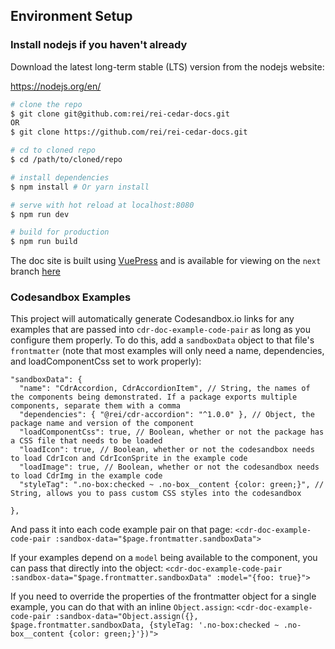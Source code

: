 ## Environment Setup

### Install nodejs if you haven't already
Download the latest long-term stable (LTS) version from the nodejs website:

https://nodejs.org/en/

``` bash
# clone the repo
$ git clone git@github.com:rei/rei-cedar-docs.git
OR
$ git clone https://github.com/rei/rei-cedar-docs.git

# cd to cloned repo
$ cd /path/to/cloned/repo

# install dependencies
$ npm install # Or yarn install

# serve with hot reload at localhost:8080
$ npm run dev

# build for production
$ npm run build
```

The doc site is built using [VuePress](https://vuepress.vuejs.org) and is available for viewing on the `next` branch [here](http://cedar-docs.rei-cloud.com/rei-cedar-docs/)

### Codesandbox Examples

This project will automatically generate Codesandbox.io links for any examples that are passed into `cdr-doc-example-code-pair` as long as you configure them properly. To do this, add a `sandboxData` object to that file's `frontmatter` (note that most examples will only need a name, dependencies, and loadComponentCss set to work properly):

```
"sandboxData": {
  "name": "CdrAccordion, CdrAccordionItem", // String, the names of the components being demonstrated. If a package exports multiple components, separate them with a comma
  "dependencies": { "@rei/cdr-accordion": "^1.0.0" }, // Object, the package name and version of the component 
  "loadComponentCss": true, // Boolean, whether or not the package has a CSS file that needs to be loaded
  "loadIcon": true, // Boolean, whether or not the codesandbox needs to load CdrIcon and CdrIconSprite in the example code
  "loadImage": true, // Boolean, whether or not the codesandbox needs to load CdrImg in the example code
  "styleTag": ".no-box:checked ~ .no-box__content {color: green;}", // String, allows you to pass custom CSS styles into the codesandbox 
  
},
```

And pass it into each code example pair on that page: `<cdr-doc-example-code-pair :sandbox-data="$page.frontmatter.sandboxData">`

If your examples depend on a `model` being available to the component, you can pass that directly into the object: `<cdr-doc-example-code-pair :sandbox-data="$page.frontmatter.sandboxData" :model="{foo: true}">`

If you need to override the properties of the frontmatter object for a single example, you can do that with an inline `Object.assign`: `<cdr-doc-example-code-pair :sandbox-data="Object.assign({}, $page.frontmatter.sandboxData, {styleTag: '.no-box:checked ~ .no-box__content {color: green;}'})">`

